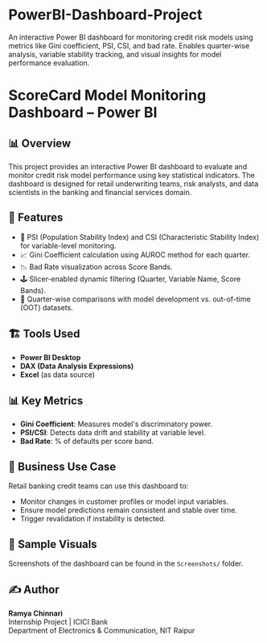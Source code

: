 # PowerBI-Dashboard-Project
An interactive Power BI dashboard for monitoring credit risk models using metrics like Gini coefficient, PSI, CSI, and bad rate. Enables quarter-wise analysis, variable stability tracking, and visual insights for model performance evaluation.

# ScoreCard Model Monitoring Dashboard – Power BI

## 📊 Overview
This project provides an interactive Power BI dashboard to evaluate and monitor credit risk model performance using key statistical indicators. The dashboard is designed for retail underwriting teams, risk analysts, and data scientists in the banking and financial services domain.

## 🚀 Features
- 🧩 PSI (Population Stability Index) and CSI (Characteristic Stability Index) for variable-level monitoring.
- 📈 Gini Coefficient calculation using AUROC method for each quarter.
- 📉 Bad Rate visualization across Score Bands.
- 🕹️ Slicer-enabled dynamic filtering (Quarter, Variable Name, Score Bands).
- 🔁 Quarter-wise comparisons with model development vs. out-of-time (OOT) datasets.

## 🏗️ Tools Used
- **Power BI Desktop**
- **DAX (Data Analysis Expressions)**
- **Excel** (as data source)


## 📊 Key Metrics
- **Gini Coefficient**: Measures model's discriminatory power.
- **PSI/CSI**: Detects data drift and stability at variable level.
- **Bad Rate**: % of defaults per score band.

## 🧠 Business Use Case
Retail banking credit teams can use this dashboard to:
- Monitor changes in customer profiles or model input variables.
- Ensure model predictions remain consistent and stable over time.
- Trigger revalidation if instability is detected.

## 📸 Sample Visuals
Screenshots of the dashboard can be found in the `Screenshots/` folder.

## ✍️ Author
**Ramya Chinnari**  
Internship Project | ICICI Bank  
Department of Electronics & Communication, NIT Raipur
